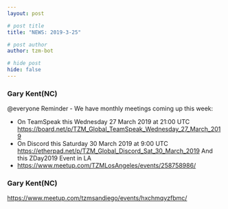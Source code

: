 ```yaml
---
layout: post

# post title
title: "NEWS: 2019-3-25"

# post author
author: tzm-bot

# hide post
hide: false
---
```


### Gary Kent(NC)

@​everyone Reminder -  We have monthly meetings coming up this week:
   - On TeamSpeak this Wednesday 27 March 2019  at 21:00 UTC
       https://board.net/p/TZM_Global_TeamSpeak_Wednesday_27_March_2019
   - On Discord this Saturday 30 March 2019 at 9:00 UTC
      https://etherpad.net/p/TZM_Global_Discord_Sat_30_March_2019
And this ZDay2019 Event in LA
   - https://www.meetup.com/TZMLosAngeles/events/258758986/


### Gary Kent(NC)

https://www.meetup.com/tzmsandiego/events/hxchmqyzfbmc/


